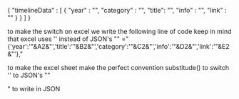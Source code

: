 {
"timelineData" : [
{
"year" : "",
"category" : "",
"title": "",
"info" : "",
"link" : ""
}
}
]
}

to make the switch on excel we write the following line of code
keep in mind that excel uses '' instead of JSON's ""
="{'year':'"&A2&"','title':'"&B2&"','category':'"&C2&"','info':'"&D2&"','link':'"&E2&"'},"

to make the excel sheet make the perfect convention substitude() to switch
'' to JSON's ""

\" to write in JSON
